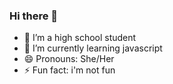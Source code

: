 ### Hi there 👋

<!--
**irish-pearl/irish-pearl** is a ✨ _special_ ✨ repository because its `README.md` (this file) appears on your GitHub profile.

Here are some ideas to get you started:
-->

- 🔭 I’m a high school student
- 🌱 I’m currently learning javascript
- 😄 Pronouns: She/Her
- ⚡ Fun fact: i'm not fun

